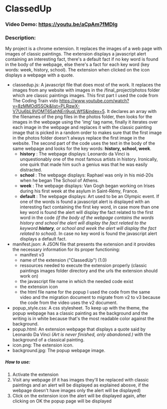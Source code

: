 # ClassedUp
### Video Demo: <https://youtu.be/aCpAm7fMDIg>
### Description: 
My project is a chrome extension. It replaces the images of a web page with images of classic paintings. The extension displays a javascript alert containing an interesting fact, there's a default fact if no key word is found in the body of the webpage, else there's a fact for each key word (key words: week, history, school). 
The extension when clicked on the icon displays a webpage with a quote. 
- classedup.js: A javascript file that does most of the work. It replaces the images from any website with images in the /final_project/photos folder which are classic paintings images. This first part I used the code from The Coding Train vido <https://www.youtube.com/watch?v=8zMMOdI5SOk&list=PLRqwX-V7Uu6bL9VOMT65ahNEri9uqLWfS&index=5>. 
It declares an array with the filenames of the png files in the photos folder, then looks for the images in the webpage using the 'img' tag name, finally it iterates over each image in the webpage and replaces it with the classic painting image that is picked in a random order to makes sure that the first image in the photos folder doesn't always replace the first image in the website.
The second part of the code uses the text in the body of the same webpage and looks for the key words: **history, school, week**. 
   - **history** : The webpage displays: Leonardo da Vinci is unquestionably one of the most famous artists in history. Ironically, one quirk that made him such a genius was that he was easily distracted.
   - **school** : The webpage displays: Raphael was only in his mid-20s when he began The School of Athens.
   - **week** : The webpage displays: Van Gogh began working on Irises during his first week at the asylum in Saint-Rémy, France.
   - **default** : The webpage displays: Art used to be an Olympic event. 
If one of the words is found a javascript alert is displayed with an interesting fact containing the first key word, in case more than one key word is found the alert will display the fact related to the first word in the code *(if the body of the webpage contains the words history and school the alert will display the fact related to the keyword **history**, or school and week the alert will display the fact related to school)*. In case no key word is found the javascript alert displays a default fact.
- manifest.json: A JSON file that presents the extension and it provides the necessary information for its proper functioning:
  - manifest v3
  - name of the extension ("ClassedUp") (1.0)
  - ressources needed to execute the extension properly (classic paintings images folder directory and the urls the extension should work on)
  - the javascript file name in which the needed code exist
  - the extension icon
  - the html file name for the popup
I used the code from the same video and the migration document to migrate from v2 to v3 because the code from the video uses the v2 document.
- popup_style.css: A css stylesheet. To keep up with the theme, the popup webpage has a classic painting as the background and the writing is in white because that's the most readable color against the background.
- popup.html: An extension webpage that displays a quote said by Leonardo Da Vinci *(Art is never finished, only abandoned.)* with the background of a classical painting. 
- icon.png: The extension icon.
- background.jpg: The popup webpage image. 
##### How to use:
1. Activate the extension
2. Visit any webpage (if it has images they'll be replaced with classic paintings and an alert will be displayed as explained abosve, if the webpage doesn't have images only the alert will be displayed)
3. Click on the extension icon the alert will be displayed again, after clicking on OK the popup page will be displayed